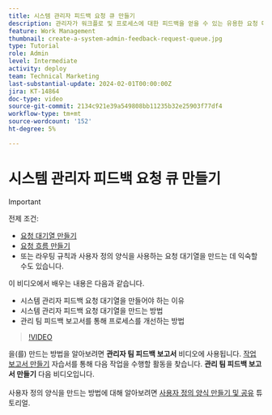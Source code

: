 ```yaml
---
title: 시스템 관리자 피드백 요청 큐 만들기
description: 관리자가 워크플로 및 프로세스에 대한 피드백을 얻을 수 있는 유용한 요청 대기열을 만드는 방법을 알아봅니다.
feature: Work Management
thumbnail: create-a-system-admin-feedback-request-queue.jpg
type: Tutorial
role: Admin
level: Intermediate
activity: deploy
team: Technical Marketing
last-substantial-update: 2024-02-01T00:00:00Z
jira: KT-14864
doc-type: video
source-git-commit: 2134c921e39a549808bb11235b32e25903f77df4
workflow-type: tm+mt
source-wordcount: '152'
ht-degree: 5%

---
```


# 시스템 관리자 피드백 요청 큐 만들기

>[!IMPORTANT]
>
>전제 조건:
>
>* [요청 대기열 만들기](https://experienceleague.adobe.com/docs/workfront-learn/tutorials-workfront/manage-work/request-queues/create-a-request-queue.html)
>* [요청 흐름 만들기](https://experienceleague.adobe.com/docs/workfront-learn/tutorials-workfront/manage-work/request-queues/create-a-request-flow.html)
>* 또는 라우팅 규칙과 사용자 정의 양식을 사용하는 요청 대기열을 만드는 데 익숙할 수도 있습니다.

이 비디오에서 배우는 내용은 다음과 같습니다.

* 시스템 관리자 피드백 요청 대기열을 만들어야 하는 이유
* 시스템 관리자 피드백 요청 대기열을 만드는 방법
* 관리 팀 피드백 보고서를 통해 프로세스를 개선하는 방법

>[!VIDEO](https://video.tv.adobe.com/v/3427124/?quality=12&learn=on)

을(를) 만드는 방법을 알아보려면 **관리자 팀 피드백 보고서** 비디오에 사용됩니다. [작업 보고서 만들기](https://experienceleague.adobe.com/docs/workfront-learn/tutorials-workfront/reporting/basic-reporting/create-a-task-report.html?lang=ko-KR) 자습서를 통해 다음 작업을 수행할 활동을 찾습니다. **관리 팀 피드백 보고서 만들기** 다음 비디오입니다.
<br>
<br>
사용자 정의 양식을 만드는 방법에 대해 알아보려면 [사용자 정의 양식 만들기 및 공유](https://experienceleague.adobe.com/docs/workfront-learn/tutorials-workfront/custom-data/custom-forms/custom-forms-creating-and-sharing-a-custom-form.html) 튜토리얼.
